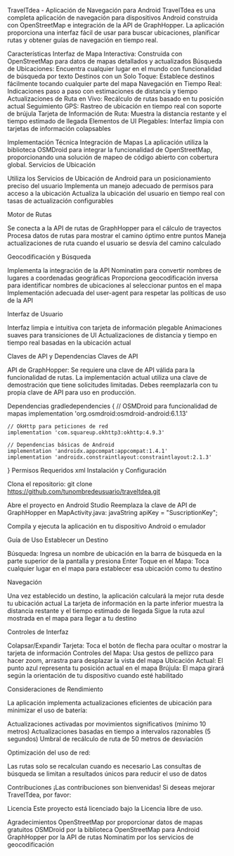 TravelTdea - Aplicación de Navegación para Android
TravelTdea es una completa aplicación de navegación para dispositivos Android construida con OpenStreetMap e integración de la API de GraphHopper. La aplicación proporciona una interfaz fácil de usar para buscar ubicaciones, planificar rutas y obtener guías de navegación en tiempo real.

Características
Interfaz de Mapa Interactiva: Construida con OpenStreetMap para datos de mapas detallados y actualizados
Búsqueda de Ubicaciones: Encuentra cualquier lugar en el mundo con funcionalidad de búsqueda por texto
Destinos con un Solo Toque: Establece destinos fácilmente tocando cualquier parte del mapa
Navegación en Tiempo Real: Indicaciones paso a paso con estimaciones de distancia y tiempo
Actualizaciones de Ruta en Vivo: Recálculo de rutas basado en tu posición actual
Seguimiento GPS: Rastreo de ubicación en tiempo real con soporte de brújula
Tarjeta de Información de Ruta: Muestra la distancia restante y el tiempo estimado de llegada
Elementos de UI Plegables: Interfaz limpia con tarjetas de información colapsables

Implementación Técnica
Integración de Mapas
La aplicación utiliza la biblioteca OSMDroid para integrar la funcionalidad de OpenStreetMap, proporcionando una solución de mapeo de código abierto con cobertura global.
Servicios de Ubicación

Utiliza los Servicios de Ubicación de Android para un posicionamiento preciso del usuario
Implementa un manejo adecuado de permisos para acceso a la ubicación
Actualiza la ubicación del usuario en tiempo real con tasas de actualización configurables

Motor de Rutas

Se conecta a la API de rutas de GraphHopper para el cálculo de trayectos
Procesa datos de rutas para mostrar el camino óptimo entre puntos
Maneja actualizaciones de ruta cuando el usuario se desvía del camino calculado

Geocodificación y Búsqueda

Implementa la integración de la API Nominatim para convertir nombres de lugares a coordenadas geográficas
Proporciona geocodificación inversa para identificar nombres de ubicaciones al seleccionar puntos en el mapa
Implementación adecuada del user-agent para respetar las políticas de uso de la API

Interfaz de Usuario

Interfaz limpia e intuitiva con tarjeta de información plegable
Animaciones suaves para transiciones de UI
Actualizaciones de distancia y tiempo en tiempo real basadas en la ubicación actual

Claves de API y Dependencias
Claves de API

API de GraphHopper: Se requiere una clave de API válida para la funcionalidad de rutas. La implementación actual utiliza una clave de demostración que tiene solicitudes limitadas. Debes reemplazarla con tu propia clave de API para uso en producción.

Dependencias
gradledependencies {
    // OSMDroid para funcionalidad de mapas
    implementation 'org.osmdroid:osmdroid-android:6.1.13'
    
    // OkHttp para peticiones de red
    implementation 'com.squareup.okhttp3:okhttp:4.9.3'
    
    // Dependencias básicas de Android
    implementation 'androidx.appcompat:appcompat:1.4.1'
    implementation 'androidx.constraintlayout:constraintlayout:2.1.3'
}
Permisos Requeridos
xml<uses-permission android:name="android.permission.INTERNET" />
<uses-permission android:name="android.permission.ACCESS_NETWORK_STATE" />
<uses-permission android:name="android.permission.ACCESS_FINE_LOCATION" />
<uses-permission android:name="android.permission.ACCESS_COARSE_LOCATION" />
<uses-permission android:name="android.permission.WRITE_EXTERNAL_STORAGE" 
                 android:maxSdkVersion="28" />
Instalación y Configuración

Clona el repositorio:
git clone https://github.com/tunombredeusuario/traveltdea.git

Abre el proyecto en Android Studio
Reemplaza la clave de API de GraphHopper en MapActivity.java:
javaString apiKey = "SuscriptionKey";

Compila y ejecuta la aplicación en tu dispositivo Android o emulador

Guía de Uso
Establecer un Destino

Búsqueda: Ingresa un nombre de ubicación en la barra de búsqueda en la parte superior de la pantalla y presiona Enter
Toque en el Mapa: Toca cualquier lugar en el mapa para establecer esa ubicación como tu destino

Navegación

Una vez establecido un destino, la aplicación calculará la mejor ruta desde tu ubicación actual
La tarjeta de información en la parte inferior muestra la distancia restante y el tiempo estimado de llegada
Sigue la ruta azul mostrada en el mapa para llegar a tu destino

Controles de Interfaz

Colapsar/Expandir Tarjeta: Toca el botón de flecha para ocultar o mostrar la tarjeta de información
Controles del Mapa: Usa gestos de pellizco para hacer zoom, arrastra para desplazar la vista del mapa
Ubicación Actual: El punto azul representa tu posición actual en el mapa
Brújula: El mapa girará según la orientación de tu dispositivo cuando esté habilitado

Consideraciones de Rendimiento

La aplicación implementa actualizaciones eficientes de ubicación para minimizar el uso de batería:

Actualizaciones activadas por movimientos significativos (mínimo 10 metros)
Actualizaciones basadas en tiempo a intervalos razonables (5 segundos)
Umbral de recálculo de ruta de 50 metros de desviación


Optimización del uso de red:

Las rutas solo se recalculan cuando es necesario
Las consultas de búsqueda se limitan a resultados únicos para reducir el uso de datos

Contribuciones
¡Las contribuciones son bienvenidas! Si deseas mejorar TravelTdea, por favor:


Licencia
Este proyecto está licenciado bajo la Licencia libre de uso.

Agradecimientos
OpenStreetMap por proporcionar datos de mapas gratuitos
OSMDroid por la biblioteca OpenStreetMap para Android
GraphHopper por la API de rutas
Nominatim por los servicios de geocodificación
